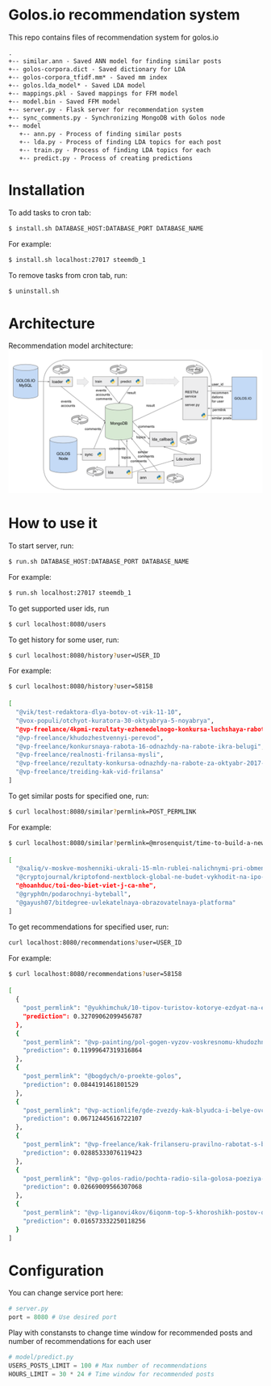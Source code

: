 # Golos.io recommendation system

This repo contains files of recommendation system for golos.io

```
.
+-- similar.ann - Saved ANN model for finding similar posts
+-- golos-corpora.dict - Saved dictionary for LDA
+-- golos-corpora_tfidf.mm* - Saved mm index
+-- golos.lda_model* - Saved LDA model
+-- mappings.pkl - Saved mappings for FFM model
+-- model.bin - Saved FFM model
+-- server.py - Flask server for recommendation system
+-- sync_comments.py - Synchronizing MongoDB with Golos node
+-- model
   +-- ann.py - Process of finding similar posts
   +-- lda.py - Process of finding LDA topics for each post
   +-- train.py - Process of finding LDA topics for each 
   +-- predict.py - Process of creating predictions
```
# Installation

To add tasks to cron tab:
```bash
$ install.sh DATABASE_HOST:DATABASE_PORT DATABASE_NAME
```

For example:
```bash
$ install.sh localhost:27017 steemdb_1
```

To remove tasks from cron tab, run:
```bash
$ uninstall.sh
```
# Architecture
Recommendation model architecture: ![Recommendation model architecture](architecture.png)
# How to use it

To start server, run:
```bash
$ run.sh DATABASE_HOST:DATABASE_PORT DATABASE_NAME
```

For example:
```bash
$ run.sh localhost:27017 steemdb_1
```

To get supported user ids, run
```bash
$ curl localhost:8080/users
```

To get history for some user, run:
```bash
$ curl localhost:8080/history?user=USER_ID
```

For example:
```bash
$ curl localhost:8080/history?user=58158

[
  "@vik/test-redaktora-dlya-botov-ot-vik-11-10", 
  "@vox-populi/otchyot-kuratora-30-oktyabrya-5-noyabrya", 
  "@vp-freelance/4kpmi-rezultaty-ezhenedelnogo-konkursa-luchshaya-rabota-po-itogam-nedeli", 
  "@vp-freelance/khudozhestvennyi-perevod", 
  "@vp-freelance/konkursnaya-rabota-16-odnazhdy-na-rabote-ikra-belugi", 
  "@vp-freelance/realnosti-frilansa-mysli", 
  "@vp-freelance/rezultaty-konkursa-odnazhdy-na-rabote-za-oktyabr-2017-goda", 
  "@vp-freelance/treiding-kak-vid-frilansa"
]
```

To get similar posts for specified one, run:
```bash
$ curl localhost:8080/similar?permlink=POST_PERMLINK
```

For example:

```bash
$ curl localhost:8080/similar?permlink=@mrosenquist/time-to-build-a-new-pc

[
  "@xaliq/v-moskve-moshenniki-ukrali-15-mln-rublei-nalichnymi-pri-obmene-na-bitkoiny", 
  "@cryptojournal/kriptofond-nextblock-global-ne-budet-vykhodit-na-ipo-iz-za-predostavleniya-lozhnykh-dannykh", 
  "@hoanhduc/toi-deo-biet-viet-j-ca-nhe", 
  "@gryph0n/podarochnyi-byteball", 
  "@gayush07/bitdegree-uvlekatelnaya-obrazovatelnaya-platforma"
]
```

To get recommendations for specified user, run:
```bash
curl localhost:8080/recommendations?user=USER_ID
```

For example:
```bash
$ curl localhost:8080/recommendations?user=58158

[
  {
    "post_permlink": "@yukhimchuk/10-tipov-turistov-kotorye-ezdyat-na-ekskursii", 
    "prediction": 0.32709062099456787
  }, 
  {
    "post_permlink": "@vp-painting/pol-gogen-vyzov-voskresnomu-khudozhniku", 
    "prediction": 0.11999647319316864
  }, 
  {
    "post_permlink": "@bogdych/o-proekte-golos", 
    "prediction": 0.0844191461801529
  }, 
  {
    "post_permlink": "@vp-actionlife/gde-zvezdy-kak-blyudca-i-belye-ovcy-dorozhe", 
    "prediction": 0.06712445616722107
  }, 
  {
    "post_permlink": "@vp-freelance/kak-frilanseru-pravilno-rabotat-s-bazoi-klientov", 
    "prediction": 0.02885333076119423
  }, 
  {
    "post_permlink": "@vp-golos-radio/pochta-radio-sila-golosa-poeziya-olgi-silaevoi-sinilga", 
    "prediction": 0.02669009566307068
  }, 
  {
    "post_permlink": "@vp-liganovi4kov/6iqonm-top-5-khoroshikh-postov-ot-avtorov-novichkov-golosa", 
    "prediction": 0.016573332250118256
  }
]
```

# Configuration

You can change service port here:

```python
# server.py
port = 8080 # Use desired port
```

Play with constansts to change time window for recommended posts and number of recommendations for each user

```python
# model/predict.py
USERS_POSTS_LIMIT = 100 # Max number of recommendations
HOURS_LIMIT = 30 * 24 # Time window for recommended posts
```

